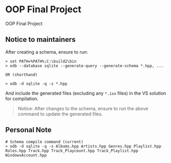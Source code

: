 # OOP Final Project
OOP Final Project


## Notice to maintainers
After creating a schema, ensure to run:

```shell
> set PATH=%PATH%;C:\build2\bin
> odb --database sqlite --generate-query --generate-schema *.hpp, ...

OR (shorthand)

> odb -d sqlite -q -s *.hpp
```

And include the generated files (excluding any `*.ixx` files) in the VS solution for compilation.

> Notice: After changes to the schema, ensure to run the above command to update the generated files.

## Personal Note
```shell
# Schema compile command (current)
> odb -d sqlite -q -s Albums.hpp Artists.hpp Genres.hpp Playlist.hpp Roles.hpp Track.hpp Track_Playcount.hpp Track_Playlist.hpp WindowsAccount.hpp
```